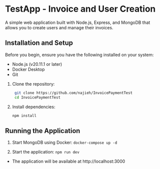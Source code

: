 # TestApp - Invoice and User Creation

A simple web application built with Node.js, Express, and MongoDB that allows you to create users and manage their invoices.

## Installation and Setup

Before you begin, ensure you have the following installed on your system:
- Node.js (v20.11.1 or later)
- Docker Desktop
- Git

1. Clone the repository:
   ```bash
    git clone https://github.com/najieh/InvoicePaymentTest
    cd InvoicePaymentTest
   ```


2. Install dependencies:
   ```bash
   npm install
   ```

## Running the Application

1. Start MongoDB using Docker: `docker-compose up -d`

2. Start the application: `npm run dev`

- The application will be available at http://localhost:3000
